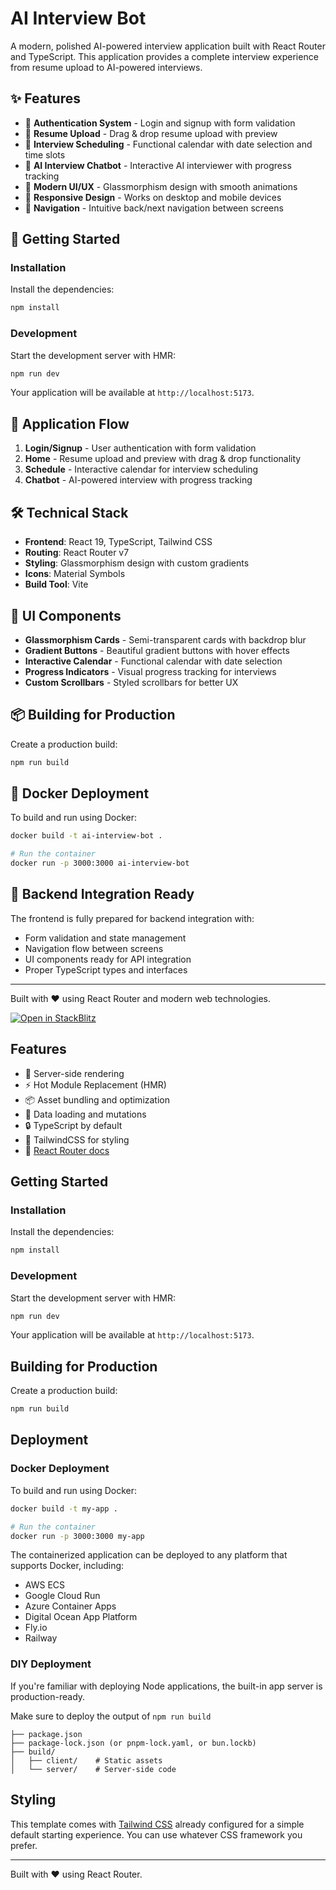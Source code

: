 # AI Interview Bot

A modern, polished AI-powered interview application built with React Router and TypeScript. This application provides a complete interview experience from resume upload to AI-powered interviews.

## ✨ Features

- 🔐 **Authentication System** - Login and signup with form validation
- 📄 **Resume Upload** - Drag & drop resume upload with preview
- 📅 **Interview Scheduling** - Functional calendar with date selection and time slots
- 🤖 **AI Interview Chatbot** - Interactive AI interviewer with progress tracking
- 🎨 **Modern UI/UX** - Glassmorphism design with smooth animations
- 📱 **Responsive Design** - Works on desktop and mobile devices
- 🔄 **Navigation** - Intuitive back/next navigation between screens

## 🚀 Getting Started

### Installation

Install the dependencies:

```bash
npm install
```

### Development

Start the development server with HMR:

```bash
npm run dev
```

Your application will be available at `http://localhost:5173`.

## 🎯 Application Flow

1. **Login/Signup** - User authentication with form validation
2. **Home** - Resume upload and preview with drag & drop functionality
3. **Schedule** - Interactive calendar for interview scheduling
4. **Chatbot** - AI-powered interview with progress tracking

## 🛠️ Technical Stack

- **Frontend**: React 19, TypeScript, Tailwind CSS
- **Routing**: React Router v7
- **Styling**: Glassmorphism design with custom gradients
- **Icons**: Material Symbols
- **Build Tool**: Vite

## 🎨 UI Components

- **Glassmorphism Cards** - Semi-transparent cards with backdrop blur
- **Gradient Buttons** - Beautiful gradient buttons with hover effects
- **Interactive Calendar** - Functional calendar with date selection
- **Progress Indicators** - Visual progress tracking for interviews
- **Custom Scrollbars** - Styled scrollbars for better UX

## 📦 Building for Production

Create a production build:

```bash
npm run build
```

## 🐳 Docker Deployment

To build and run using Docker:

```bash
docker build -t ai-interview-bot .

# Run the container
docker run -p 3000:3000 ai-interview-bot
```

## 🔧 Backend Integration Ready

The frontend is fully prepared for backend integration with:
- Form validation and state management
- Navigation flow between screens
- UI components ready for API integration
- Proper TypeScript types and interfaces

---

Built with ❤️ using React Router and modern web technologies.

[![Open in StackBlitz](https://developer.stackblitz.com/img/open_in_stackblitz.svg)](https://stackblitz.com/github/remix-run/react-router-templates/tree/main/default)

## Features

- 🚀 Server-side rendering
- ⚡️ Hot Module Replacement (HMR)
- 📦 Asset bundling and optimization
- 🔄 Data loading and mutations
- 🔒 TypeScript by default
- 🎉 TailwindCSS for styling
- 📖 [React Router docs](https://reactrouter.com/)

## Getting Started

### Installation

Install the dependencies:

```bash
npm install
```

### Development

Start the development server with HMR:

```bash
npm run dev
```

Your application will be available at `http://localhost:5173`.

## Building for Production

Create a production build:

```bash
npm run build
```

## Deployment

### Docker Deployment

To build and run using Docker:

```bash
docker build -t my-app .

# Run the container
docker run -p 3000:3000 my-app
```

The containerized application can be deployed to any platform that supports Docker, including:

- AWS ECS
- Google Cloud Run
- Azure Container Apps
- Digital Ocean App Platform
- Fly.io
- Railway

### DIY Deployment

If you're familiar with deploying Node applications, the built-in app server is production-ready.

Make sure to deploy the output of `npm run build`

```
├── package.json
├── package-lock.json (or pnpm-lock.yaml, or bun.lockb)
├── build/
│   ├── client/    # Static assets
│   └── server/    # Server-side code
```

## Styling

This template comes with [Tailwind CSS](https://tailwindcss.com/) already configured for a simple default starting experience. You can use whatever CSS framework you prefer.

---

Built with ❤️ using React Router.
